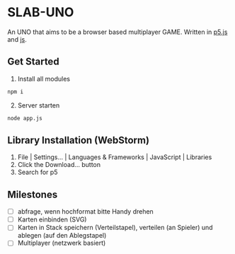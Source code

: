 # SLAB-UNO

An UNO that aims to be a browser based multiplayer GAME.
Written in [p5.js](https://github.com/processing/p5.js/wiki/p5.js-overview) and [js](https://developer.mozilla.org/en-US/docs/Web/JavaScript/Guide/).

## Get Started
1. Install all modules
```bash
npm i
```
2. Server starten
```bash
node app.js
```

## Library Installation (WebStorm)
1. File | Settings... | Languages & Frameworks | JavaScript | Libraries
2. Click the Download... button
3. Search for p5

## Milestones

- [ ] abfrage, wenn hochformat bitte Handy drehen
- [ ] Karten einbinden (SVG)
- [ ] Karten in Stack speichern (Verteilstapel), verteilen (an Spieler) und ablegen (auf den Ablegstapel)
- [ ] Multiplayer (netzwerk basiert)
